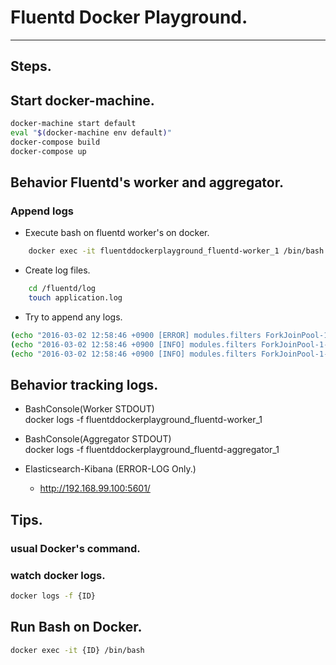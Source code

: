 # Fluentd Docker Playground.

------
## Steps.

## Start docker-machine.
```bash
docker-machine start default  
eval "$(docker-machine env default)"  
docker-compose build  
docker-compose up  
```

## Behavior Fluentd's worker and aggregator.
### Append logs
  * Execute bash on fluentd worker's on docker.
```bash
    docker exec -it fluentddockerplayground_fluentd-worker_1 /bin/bash  
```  
  * Create log files.
```bash
    cd /fluentd/log      
    touch application.log  
```

  *  Try to append any logs.  
```bash
(echo "2016-03-02 12:58:46 +0900 [ERROR] modules.filters ForkJoinPool-1-worker-5"; echo "method=GET requestId=1 uri=/polling/services/ abc") >> application.log  
(echo "2016-03-02 12:58:46 +0900 [INFO] modules.filters ForkJoinPool-1-worker-5"; echo "method=GET requestId=1 uri=/polling/services/ abc") >> application.log
(echo "2016-03-02 12:58:46 +0900 [INFO] modules.filters ForkJoinPool-1-worker-5"; echo "method=GET requestId=1 uri=/polling/services/ abc") >> application.log    
```

## Behavior tracking logs.

* BashConsole(Worker STDOUT)  
  docker logs -f fluentddockerplayground_fluentd-worker_1

* BashConsole(Aggregator STDOUT)  
  docker logs -f fluentddockerplayground_fluentd-aggregator_1
  
* Elasticsearch-Kibana (ERROR-LOG Only.)
  * http://192.168.99.100:5601/


## Tips.
### usual Docker's command.
### watch docker logs.
```bash
docker logs -f {ID}  
```

## Run Bash on Docker.
```bash
docker exec -it {ID} /bin/bash
```
